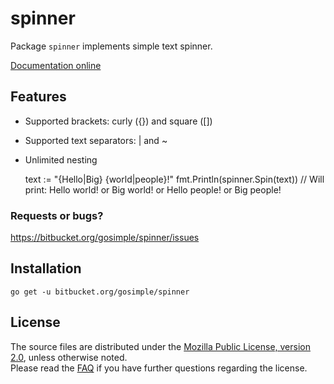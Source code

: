 spinner
=======

Package `spinner` implements simple text spinner.

[Documentation online](http://godoc.org/bitbucket.org/gosimple/spinner)

## Features

+ Supported brackets: curly ({}) and square ([])
+ Supported text separators: | and ~
+ Unlimited nesting

	text := "{Hello|Big} {world|people}!"
	fmt.Println(spinner.Spin(text))
	// Will print: Hello world! or Big world! or Hello people! or Big people!

### Requests or bugs? 
<https://bitbucket.org/gosimple/spinner/issues>

## Installation

	go get -u bitbucket.org/gosimple/spinner

## License

The source files are distributed under the 
[Mozilla Public License, version 2.0](http://mozilla.org/MPL/2.0/),
unless otherwise noted.  
Please read the [FAQ](http://www.mozilla.org/MPL/2.0/FAQ.html)
if you have further questions regarding the license.
